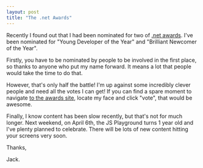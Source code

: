```yaml
---
layout: post
title: "The .net Awards"
---
```


Recently I found out that I had been nominated for two of [.net awards](http://www.thenetawards.com/). I've been nominated for "Young Developer of the Year" and "Brilliant Newcomer of the Year". 

Firstly, you have to be nominated by people to be involved in the first place, so thanks to anyone who put my name forward. It means a lot that people would take the time to do that.

However, that's only half the battle! I'm up against some incredibly clever people and need all the votes I can get! If you can find a spare moment to navigate [to the awards site](http://thenetawards.com), locate my face and click "vote", that would be awesome.

Finally, I know content has been slow recently, but that's not for much longer. Next weekend, on April 6th, the JS Playground turns 1 year old and I've plenty planned to celebrate. There will be lots of new content hitting your screens very soon.

Thanks,

Jack.
